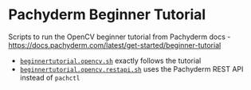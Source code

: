 # Pachyderm Beginner Tutorial

Scripts to run the OpenCV beginner tutorial from Pachyderm docs - https://docs.pachyderm.com/latest/get-started/beginner-tutorial

- [`beginnertutorial.opencv.sh`](beginnertutorial.opencv.sh) exactly follows the tutorial
- [`beginnertutorial.opencv.restapi.sh`](beginnertutorial.opencv.restapi.sh) uses the Pachyderm REST API instead of `pachctl`
